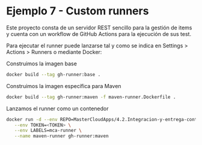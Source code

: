 # Ejemplo 7 - Custom runners

Este proyecto consta de un servidor REST sencillo para la gestión de items y cuenta con un workflow de GitHub Actions para la ejecución de sus test.


Para ejecutar el runner puede lanzarse tal y como se indica en Settings > Actions > Runners o mediante Docker:

Construimos la imagen base
```bash
docker build --tag gh-runner:base .
```

Construimos la imagen específica para Maven
```bash
docker build --tag gh-runner:maven -f maven-runner.Dockerfile .
```

Lanzamos el runner como un contenedor
```bash
docker run -d --env REPO=MasterCloudApps/4.2.Integracion-y-entrega-continua-ejem-7 \
   --env TOKEN=<TOKEN> \
   --env LABELS=mca-runner \
   --name maven-runner gh-runner:maven
```




